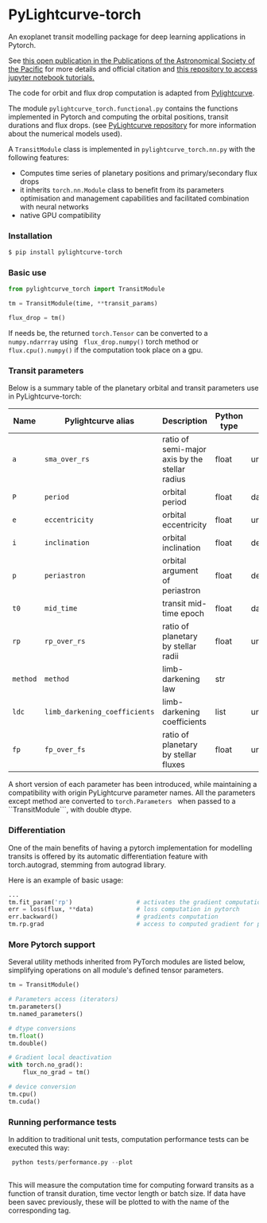 # PyLightcurve-torch

An exoplanet transit modelling package for deep learning applications in Pytorch.

See [this open publication in the Publications of the Astronomical Society of the Pacific](https://iopscience.iop.org/article/10.1088/1538-3873/abe6e8) for more details and official citation and [this repository to access jupyter notebook tutorials.](https://github.com/mariomorvan/pylightcurve-torch-tutorials)

The code for orbit and flux drop computation is adapted from [Pylightcurve](https://github.com/ucl-exoplanets/pylightcurve/).

The module ```pylightcurve_torch.functional.py``` contains the functions implemented in Pytorch and computing the orbital positions, 
transit durations and flux drops. (see [PyLightcurve repository](https://github.com/ucl-exoplanets/pylightcurve/) 
for more information about the numerical models used).

A ```TransitModule``` class is implemented in ```pylightcurve_torch.nn.py``` with the following features:
- Computes time series of planetary positions and primary/secondary flux drops
- it inherits ```torch.nn.Module``` class to benefit from its parameters  optimisation and management capabilities and facilitated combination with neural networks
- native GPU compatibility  


### Installation
```bash
$ pip install pylightcurve-torch
```

### Basic use
```python
from pylightcurve_torch import TransitModule

tm = TransitModule(time, **transit_params)

flux_drop = tm()

```
If needs be, the returned ```torch.Tensor``` can be converted to a ```numpy.ndarrray``` using ``` flux_drop.numpy()``` torch method or 
```flux.cpu().numpy()``` if the computation took place on a gpu.



### Transit parameters

Below is a summary table of the planetary orbital and transit parameters use in PyLightcurve-torch: 

| Name         | Pylightcurve alias                | Description                                    | Python type | Unit     | Transit type      |
|--------------|-----------------------------------|------------------------------------------------|-------------|----------|-------------------|
| ```a```      | ```sma_over_rs```                 | ratio of semi-major axis by the stellar radius | float       | unitless | primary/secondary |
| ```P```      | ```period```                      | orbital period                                 | float       | days     | primary/secondary |
| ```e```      | ```eccentricity```                | orbital eccentricity                           | float       | unitless | primary/secondary |
| ```i```      | ```inclination```                 | orbital inclination                            | float       | degrees  | primary/secondary |
| ```p```      | ```periastron```                  | orbital argument of periastron                 | float       | degrees  | primary/secondary |
| ```t0```     | ```mid_time```                    | transit mid-time epoch                         | float       | days     | primary/secondary |
| ```rp```     | ```rp_over_rs```                  | ratio of planetary by stellar radii            | float       | unitless | primary/secondary |
| ```method``` | ```method```                      | limb-darkening law                             | str         |          | primary           |
| ```ldc```    | ```limb_darkening_coefficients``` | limb-darkening coefficients                    | list        | unitless | primary           |
| ```fp```     | ```fp_over_fs```                  | ratio of planetary by stellar fluxes           | float       | unitless | secondary         |

A short version of each parameter has been introduced, while maintaining a compatibility with origin PyLightcurve 
parameter names. All the parameters except method are converted to ```torch.Parameters ``` when passed to 
a ``TransitModule```, with double dtype. 



### Differentiation

One of the main benefits of having a pytorch implementation for modelling transits is offered by its 
automatic differentiation feature with torch.autograd, stemming from autograd library. 

Here is an example of basic usage:
```python  
...
tm.fit_param('rp')                  # activates the gradient computation for parameter 'rp'
err = loss(flux, **data)            # loss computation in pytorch 
err.backward()                      # gradients computation 
tm.rp.grad                          # access to computed gradient for parameter 'rp'
```


### More Pytorch support

Several utility methods inherited from PyTorch modules are listed below, simplifying operations on all module's 
defined tensor parameters. 

```python  
tm = TransitModule()

# Parameters access (iterators)
tm.parameters()
tm.named_parameters()

# dtype conversions
tm.float()
tm.double()

# Gradient local deactivation
with torch.no_grad():
    flux_no_grad = tm()

# device conversion
tm.cpu()
tm.cuda()

```

### Running performance tests

In addition to traditional unit tests, computation performance tests can be executed this way:
```python
 python tests/performance.py --plot
 
```
This will measure the computation time for computing forward transits as a function of transit duration, time vector 
length or batch size. If data have been savec previously, these will be plotted to with the name of the corresponding
tag.